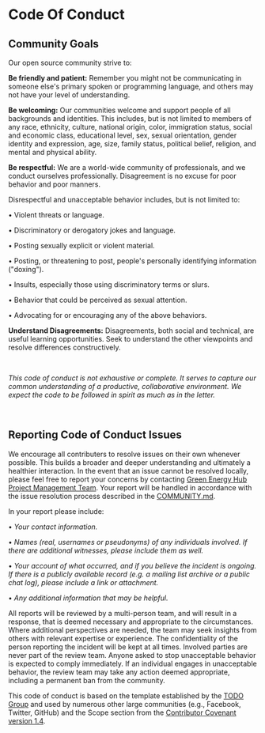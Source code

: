 # Code Of Conduct

## Community Goals

Our open source community strive to:

**Be friendly and patient:** Remember you might not be communicating in someone else's primary spoken or programming language, and others may not have your level of understanding.

**Be welcoming:** Our communities welcome and support people of all backgrounds and identities. This includes, but is not limited to members of any race, ethnicity, culture, national origin, color, immigration status, social and economic class, educational level, sex, sexual orientation, gender identity and expression, age, size, family status, political belief, religion, and mental and physical ability.

**Be respectful:** We are a world-wide community of professionals, and we conduct ourselves professionally. Disagreement is no excuse for poor behavior and poor manners.

Disrespectful and unacceptable behavior includes, but is not limited to:

   • Violent threats or language.

   • Discriminatory or derogatory jokes and language.

   • Posting sexually explicit or violent material.

   • Posting, or threatening to post, people's personally identifying information ("doxing").

   • Insults, especially those using discriminatory terms or slurs.

   • Behavior that could be perceived as sexual attention.

   • Advocating for or encouraging any of the above behaviors.
   <br>

**Understand Disagreements:** Disagreements, both social and technical, are useful learning opportunities. Seek to understand the other viewpoints and resolve differences constructively.

<br>

*This code of conduct is not exhaustive or complete. It serves to capture our common understanding of a productive, collaborative environment. We expect the code to be followed in spirit as much as in the letter.*

<br>

## Reporting Code of Conduct Issues

We encourage all contributers to resolve issues on their own whenever possible. This builds a broader and deeper understanding and ultimately a healthier interaction. In the event that an issue cannot be resolved locally, please feel free to report your concerns by contacting [Green Energy Hub Project Management Team](mailto:greenenergyhub@energinet.dk). Your report will be handled in accordance with the issue resolution process described in the [COMMUNITY.md](COMMUNITY.md).

In your report please include:

• *Your contact information.*

• *Names (real, usernames or pseudonyms) of any individuals involved. If there are additional witnesses, please include them as well.*

• *Your account of what occurred, and if you believe the incident is ongoing. If there is a publicly available record (e.g. a mailing list archive or a public chat log), please include a link or attachment.*

• *Any additional information that may be helpful.*

All reports will be reviewed by a multi-person team, and will result in a response, that is deemed necessary and appropriate to the circumstances. Where additional perspectives are needed, the team may seek insights from others with relevant expertise or experience.   The confidentiality of the person reporting the incident will be kept at all times. Involved parties are never part of the review team.
Anyone asked to stop unacceptable behavior is expected to comply immediately. If an individual engages in unacceptable behavior, the review team may take any action deemed appropriate, including a permanent ban from the community.

This code of conduct is based on the template established by the [TODO Group](https://todogroup.org/) and used by numerous other large communities (e.g., Facebook, Twitter, GitHub) and the Scope section from the [Contributor Covenant version 1.4](https://www.contributor-covenant.org/version/1/4/code-of-conduct/).
